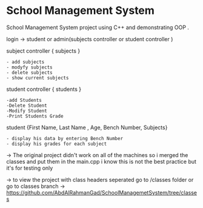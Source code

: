 # School Management System
School Management System project using C++ and demonstrating OOP .

login -> student or admin(subjects controller or student controller )

subject controller { subjects }

    - add subjects 
    - modyfy subjects 
    - delete subjects 
    - show current subjects
  
  student controller { students }

    -add Students
    -Delete Student
    -Modify Student
    -Print Students Grade

student {First Name, Last Name , Age, Bench Number, Subjects}
    
    - display his data by entering Bench Number
    - display his grades for each subject

-> The original project didn't work on all of the machines so i merged the classes and put them in the main.cpp
   i know this is not the best practice but it's for testing only 

-> to view the project with class headers seperated go to /classes folder or go to classes branch -> https://github.com/AbdAlRahmanGad/SchoolManagemetSystem/tree/classes

